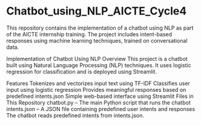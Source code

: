 # Chatbot_using_NLP_AICTE_Cycle4
This repository contains the implementation of a chatbot using NLP as part of the AICTE internship training. The project includes intent-based responses using machine learning techniques, trained on conversational data.

Implementation of Chatbot Using NLP
Overview
This project is a chatbot built using Natural Language Processing (NLP) techniques. It uses logistic regression for classification and is deployed using Streamlit.

Features
Tokenizes and vectorizes input text using TF-IDF
Classifies user input using logistic regression
Provides meaningful responses based on predefined intents.json
Simple web-based interface using Streamlit
Files in This Repository
chatbot.py – The main Python script that runs the chatbot
intents.json – A JSON file containing predefined user intents and responses
The chatbot reads predefined intents from intents.json.
